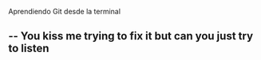 Aprendiendo Git desde la terminal

--
You kiss me trying to fix it but can you just try to listen
--

